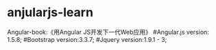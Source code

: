 # anjularjs-learn
Angular-book:《用Angular JS开发下一代Web应用》
#Angular.js
version: 1.5.8;
#Bootstrap
version:3.3.7;
#Jquery
version:1.9.1 - 3;